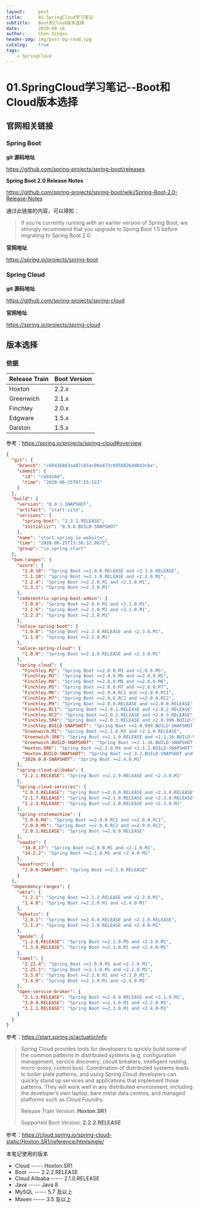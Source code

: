 ```yaml
---
layout:     post
title:      01.SpringCloud学习笔记
subtitle:   Boot和Cloud版本选择
date:       2020-08-16
author:     Chen Xingxu
header-img: img/post-bg-road.jpg
catalog:    true
tags:
    - SpringCloud
---
```

# 01.SpringCloud学习笔记--Boot和Cloud版本选择

## 官网相关链接

### Spring Boot 

**git 源码地址**

https://github.com/spring-projects/spring-boot/releases

**Spring Boot 2.0 Release Notes**

https://github.com/spring-projects/spring-boot/wiki/Spring-Boot-2.0-Release-Notes

通过此链接的内容，可以得知：

> If you’re currently running with an earlier version of Spring Boot, we strongly recommend that you upgrade to Spring Boot 1.5 before migrating to Spring Boot 2.0.

**官网地址**

https://spring.io/projects/spring-boot

### Spring Cloud

**git 源码地址**

https://github.com/spring-projects/spring-cloud

**官网地址**

https://spring.io/projects/spring-cloud

## 版本选择

### 依据

| Release Train | Boot Version |
| :------------ | :----------- |
| Hoxton        | 2.2.x        |
| Greenwich     | 2.1.x        |
| Finchley      | 2.0.x        |
| Edgware       | 1.5.x        |
| Dalston       | 1.5.x        |

参考：https://spring.io/projects/spring-cloud#overview

```json
{
  "git": {
    "branch": "c68416883aa87c01ec06e873c69509264d043cbe",
    "commit": {
      "id": "c684168",
      "time": "2020-06-25T07:55:52Z"
    }
  },
  "build": {
    "version": "0.0.1-SNAPSHOT",
    "artifact": "start-site",
    "versions": {
      "spring-boot": "2.3.1.RELEASE",
      "initializr": "0.9.0.BUILD-SNAPSHOT"
    },
    "name": "start.spring.io website",
    "time": "2020-06-25T13:30:32.867Z",
    "group": "io.spring.start"
  },
  "bom-ranges": {
    "azure": {
      "2.0.10": "Spring Boot >=2.0.0.RELEASE and <2.1.0.RELEASE",
      "2.1.10": "Spring Boot >=2.1.0.RELEASE and <2.2.0.M1",
      "2.2.4": "Spring Boot >=2.2.0.M1 and <2.3.0.M1",
      "2.3.1": "Spring Boot >=2.3.0.M1"
    },
    "codecentric-spring-boot-admin": {
      "2.0.6": "Spring Boot >=2.0.0.M1 and <2.1.0.M1",
      "2.1.6": "Spring Boot >=2.1.0.M1 and <2.2.0.M1",
      "2.2.3": "Spring Boot >=2.2.0.M1"
    },
    "solace-spring-boot": {
      "1.0.0": "Spring Boot >=2.2.0.RELEASE and <2.3.0.M1",
      "1.1.0": "Spring Boot >=2.3.0.M1"
    },
    "solace-spring-cloud": {
      "1.0.0": "Spring Boot >=2.2.0.RELEASE and <2.3.0.M1"
    },
    "spring-cloud": {
      "Finchley.M2": "Spring Boot >=2.0.0.M3 and <2.0.0.M5",
      "Finchley.M3": "Spring Boot >=2.0.0.M5 and <=2.0.0.M5",
      "Finchley.M4": "Spring Boot >=2.0.0.M6 and <=2.0.0.M6",
      "Finchley.M5": "Spring Boot >=2.0.0.M7 and <=2.0.0.M7",
      "Finchley.M6": "Spring Boot >=2.0.0.RC1 and <=2.0.0.RC1",
      "Finchley.M7": "Spring Boot >=2.0.0.RC2 and <=2.0.0.RC2",
      "Finchley.M9": "Spring Boot >=2.0.0.RELEASE and <=2.0.0.RELEASE",
      "Finchley.RC1": "Spring Boot >=2.0.1.RELEASE and <2.0.2.RELEASE",
      "Finchley.RC2": "Spring Boot >=2.0.2.RELEASE and <2.0.3.RELEASE",
      "Finchley.SR4": "Spring Boot >=2.0.3.RELEASE and <2.0.999.BUILD-SNAPSHOT",
      "Finchley.BUILD-SNAPSHOT": "Spring Boot >=2.0.999.BUILD-SNAPSHOT and <2.1.0.M3",
      "Greenwich.M1": "Spring Boot >=2.1.0.M3 and <2.1.0.RELEASE",
      "Greenwich.SR6": "Spring Boot >=2.1.0.RELEASE and <2.1.16.BUILD-SNAPSHOT",
      "Greenwich.BUILD-SNAPSHOT": "Spring Boot >=2.1.16.BUILD-SNAPSHOT and <2.2.0.M4",
      "Hoxton.SR6": "Spring Boot >=2.2.0.M4 and <2.3.2.BUILD-SNAPSHOT",
      "Hoxton.BUILD-SNAPSHOT": "Spring Boot >=2.3.2.BUILD-SNAPSHOT and <2.4.0.M1",
      "2020.0.0-SNAPSHOT": "Spring Boot >=2.4.0.M1"
    },
    "spring-cloud-alibaba": {
      "2.2.1.RELEASE": "Spring Boot >=2.2.0.RELEASE and <2.3.0.M1"
    },
    "spring-cloud-services": {
      "2.0.3.RELEASE": "Spring Boot >=2.0.0.RELEASE and <2.1.0.RELEASE",
      "2.1.7.RELEASE": "Spring Boot >=2.1.0.RELEASE and <2.2.0.RELEASE",
      "2.2.3.RELEASE": "Spring Boot >=2.2.0.RELEASE and <2.3.0.M1"
    },
    "spring-statemachine": {
      "2.0.0.M4": "Spring Boot >=2.0.0.RC1 and <=2.0.0.RC1",
      "2.0.0.M5": "Spring Boot >=2.0.0.RC2 and <=2.0.0.RC2",
      "2.0.1.RELEASE": "Spring Boot >=2.0.0.RELEASE"
    },
    "vaadin": {
      "10.0.17": "Spring Boot >=2.0.0.M1 and <2.1.0.M1",
      "14.2.2": "Spring Boot >=2.1.0.M1 and <2.4.0-M1"
    },
    "wavefront": {
      "2.0.0-SNAPSHOT": "Spring Boot >=2.1.0.RELEASE"
    }
  },
  "dependency-ranges": {
    "okta": {
      "1.2.1": "Spring Boot >=2.1.2.RELEASE and <2.2.0.M1",
      "1.4.0": "Spring Boot >=2.2.0.M1 and <2.4.0-M1"
    },
    "mybatis": {
      "2.0.1": "Spring Boot >=2.0.0.RELEASE and <2.1.0.RELEASE",
      "2.1.3": "Spring Boot >=2.1.0.RELEASE and <2.4.0-M1"
    },
    "geode": {
      "1.2.8.RELEASE": "Spring Boot >=2.2.0.M5 and <2.3.0.M1",
      "1.3.0.RELEASE": "Spring Boot >=2.3.0.M1 and <2.4.0-M1"
    },
    "camel": {
      "2.22.4": "Spring Boot >=2.0.0.M1 and <2.1.0.M1",
      "2.25.1": "Spring Boot >=2.1.0.M1 and <2.2.0.M1",
      "3.3.0": "Spring Boot >=2.2.0.M1 and <2.3.0.M1",
      "3.4.0": "Spring Boot >=2.3.0.M1 and <2.4.0-M1"
    },
    "open-service-broker": {
      "2.1.3.RELEASE": "Spring Boot >=2.0.0.RELEASE and <2.1.0.M1",
      "3.0.4.RELEASE": "Spring Boot >=2.1.0.M1 and <2.2.0.M1",
      "3.1.1.RELEASE": "Spring Boot >=2.2.0.M1 and <2.4.0-M1"
    }
  }
}
```

参考：https://start.spring.io/actuator/info

>Spring Cloud provides tools for developers to quickly build some of the common patterns in distributed systems (e.g. configuration management, service discovery, circuit breakers, intelligent routing, micro-proxy, control bus). Coordination of distributed systems leads to boiler plate patterns, and using Spring Cloud developers can quickly stand up services and applications that implement those patterns. They will work well in any distributed environment, including the developer’s own laptop, bare metal data centres, and managed platforms such as Cloud Foundry.
>
>Release Train Version: **Hoxton.SR1**
>
>Supported Boot Version: **2.2.2.RELEASE**

参考：https://cloud.spring.io/spring-cloud-static/Hoxton.SR1/reference/htmlsingle/

本笔记使用的版本

- Cloud ----- Hoxton.SR1
- Boot ----- 2.2.2.RELEASE
- Cloud Alibaba ----- 2.1.0.RELEASE
- Java ----- Java 8
- MySQL ----- 5.7 及以上
- Maven ----- 3.5 及以上